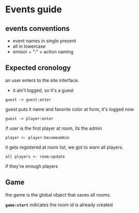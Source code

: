 # Events guide

## events conventions

- event names in single present
- all in lowercase
- emisor + ":" + action naming

## Expected cronology

an user enters to the site interface.

- it ain't logged, so it's a guest

```
guest -> guest:enter
```

guest puts it name and favorite color at form, it's logged now

```
guest -> player:enter
```

if user is the first player at room, its the admin

```
player <- player:becomeadmin
```

it gets registered at room list, we got to warn all players.

```
all players <- room:update
```

if they're enough players

## Game

the game is the global object that saves all rooms.

**`game:start`** indicates the room id is already created
